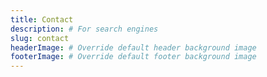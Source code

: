 ```yaml
---
title: Contact
description: # For search engines
slug: contact
headerImage: # Override default header background image
footerImage: # Override default footer background image
---
```

